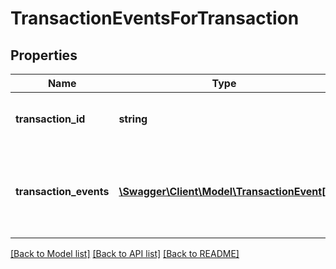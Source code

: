 # TransactionEventsForTransaction

## Properties
Name | Type | Description | Notes
------------ | ------------- | ------------- | -------------
**transaction_id** | **string** | A unique identifier for the transaction. | [optional] 
**transaction_events** | [**\Swagger\Client\Model\TransactionEvent[]**](TransactionEvent.md) | An array of transaction events associated with the transaction ID | [optional] 

[[Back to Model list]](../../README.md#documentation-for-models) [[Back to API list]](../../README.md#documentation-for-api-endpoints) [[Back to README]](../../README.md)

